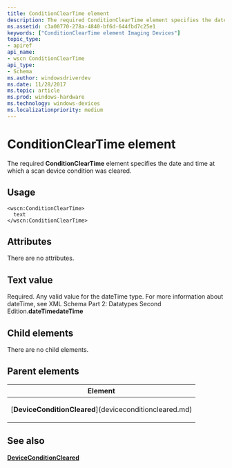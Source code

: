 ```yaml
---
title: ConditionClearTime element
description: The required ConditionClearTime element specifies the date and time at which a scan device condition was cleared.
ms.assetid: c3a00770-278a-4840-bf6d-644fbd7c25e1
keywords: ["ConditionClearTime element Imaging Devices"]
topic_type:
- apiref
api_name:
- wscn ConditionClearTime
api_type:
- Schema
ms.author: windowsdriverdev
ms.date: 11/28/2017
ms.topic: article
ms.prod: windows-hardware
ms.technology: windows-devices
ms.localizationpriority: medium
---
```


# ConditionClearTime element


The required **ConditionClearTime** element specifies the date and time at which a scan device condition was cleared.

Usage
-----

``` syntax
<wscn:ConditionClearTime>
  text
</wscn:ConditionClearTime>
```

Attributes
----------

There are no attributes.

Text value
----------

Required. Any valid value for the dateTime type. For more information about dateTime, see XML Schema Part 2: Datatypes Second Edition.**dateTimedateTime**

## Child elements


There are no child elements.

## Parent elements


<table>
<colgroup>
<col width="100%" />
</colgroup>
<thead>
<tr class="header">
<th>Element</th>
</tr>
</thead>
<tbody>
<tr class="odd">
<td><p>[<strong>DeviceConditionCleared</strong>](deviceconditioncleared.md)</p></td>
</tr>
</tbody>
</table>

## <span id="see_also"></span>See also


[**DeviceConditionCleared**](deviceconditioncleared.md)

 

 






